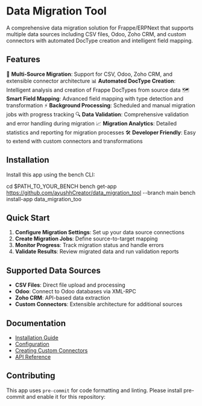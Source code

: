 # Data Migration Tool

A comprehensive data migration solution for Frappe/ERPNext that supports multiple data sources including CSV files, Odoo, Zoho CRM, and custom connectors with automated DocType creation and intelligent field mapping.

## Features

🔄 **Multi-Source Migration**: Support for CSV, Odoo, Zoho CRM, and extensible connector architecture
📊 **Automated DocType Creation**: Intelligent analysis and creation of Frappe DocTypes from source data
🗺️ **Smart Field Mapping**: Advanced field mapping with type detection and transformation
⚡ **Background Processing**: Scheduled and manual migration jobs with progress tracking
🔍 **Data Validation**: Comprehensive validation and error handling during migration
📈 **Migration Analytics**: Detailed statistics and reporting for migration processes
🛠️ **Developer Friendly**: Easy to extend with custom connectors and transformations

## Installation

Install this app using the bench CLI:

cd $PATH_TO_YOUR_BENCH
bench get-app https://github.com/ayushhCreator/data_migration_tool --branch main
bench install-app data_migration_too



## Quick Start

1. **Configure Migration Settings**: Set up your data source connections
2. **Create Migration Jobs**: Define source-to-target mapping
3. **Monitor Progress**: Track migration status and handle errors
4. **Validate Results**: Review migrated data and run validation reports

## Supported Data Sources

- **CSV Files**: Direct file upload and processing
- **Odoo**: Connect to Odoo databases via XML-RPC
- **Zoho CRM**: API-based data extraction
- **Custom Connectors**: Extensible architecture for additional sources

## Documentation

- [Installation Guide](https://github.com/ayushhCreator/data_migration_tool/wiki/Installation)
- [Configuration](https://github.com/ayushhCreator/data_migration_tool/wiki/Configuration)
- [Creating Custom Connectors](https://github.com/ayushhCreator/data_migration_tool/wiki/Custom-Connectors)
- [API Reference](https://github.com/ayushhCreator/data_migration_tool/wiki/API)

## Contributing

This app uses `pre-commit` for code formatting and linting. Please install pre-commit and enable it for this repository:

